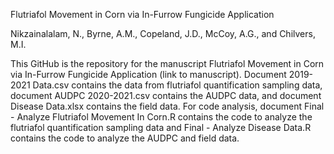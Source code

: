 Flutriafol Movement in Corn via In-Furrow Fungicide Application

Nikzainalalam, N., Byrne, A.M., Copeland, J.D., McCoy, A.G., and Chilvers, M.I. 

This GitHub is the repository for the manuscript Flutriafol Movement in Corn via In-Furrow Fungicide Application (link to manuscript). Document 2019-2021 Data.csv contains the data from flutriafol quantification sampling data, document AUDPC 2020-2021.csv contains the AUDPC data, and document Disease Data.xlsx contains the field data. For code analysis, document Final - Analyze Flutriafol Movement In Corn.R contains the code to analyze the flutriafol quantification sampling data and Final - Analyze Disease Data.R contains the code to analyze the AUDPC and field data.
